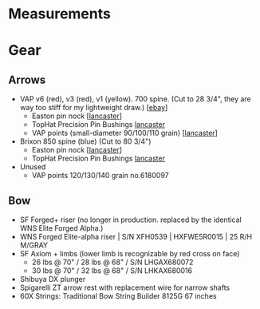 # Measurements
# Gear

## Arrows

- VAP v6 (red), v3 (red), v1 (yellow). 700 spine. (Cut to 28 3/4", they are way too stiff for my lightweight draw.) [[ebay](https://www.ebay.com/itm/VICTORY-Vap-V1-V3-V6-shafts-Assorted-spines/222382435219?hash=item33c706ab93:m:m5LXxXdb74W6P37sNpb-CMg:rk:2:pf:0)]
    - Easton pin nock [[lancaster](http://www.lancasterarchery.com/easton-pin-nock.html)]
    - TopHat Precision Pin Bushings [lancaster](http://www.lancasterarchery.com/tophat-precision-pin-bushings.html)
    - VAP points (small-diameter 90/100/110 grain) [[lancaster](http://www.lancasterarchery.com/victory-vap-stainless-steel-target-point-small.html)]
- Brixon 850 spine (blue) (Cut to 80 3/4")
    - Easton pin nock [[lancaster](http://www.lancasterarchery.com/easton-pin-nock.html)]
    - TopHat Precision Pin Bushings [lancaster](http://www.lancasterarchery.com/tophat-precision-pin-bushings.html)
- Unused
    - VAP points 120/130/140 grain no.6180097


## Bow
- SF Forged+ riser (no longer in production. replaced by the identical WNS Elite Forged Alpha.)
- WNS Forged Elite-alpha riser | S/N XFH0539 | HXFWE5R0015 | 25 R/H M/GRAY
- SF Axiom + limbs (lower limb is recognizable by red cross on face)
    - 26 lbs @ 70" / 28 lbs @ 68" / S/N LHGAX680072
    - 30 lbs @ 70" / 32 lbs @ 68" / S/N LHKAX680016
- Shibuya DX plunger
- Spigarelli ZT arrow rest with replacement wire for narrow shafts
- 60X Strings: Traditional Bow String Builder 8125G 67 inches
